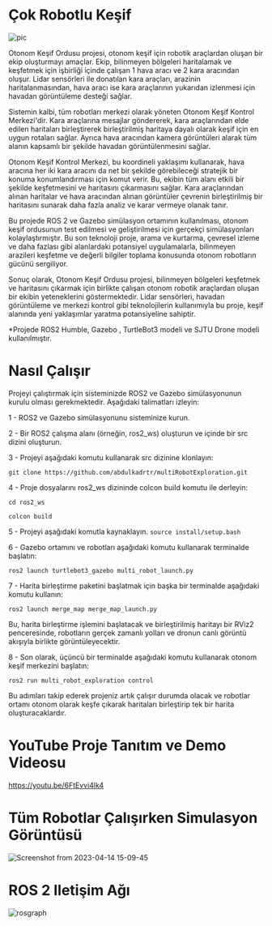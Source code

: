 # Çok Robotlu Keşif
![pic](https://user-images.githubusercontent.com/87595266/232087653-15e75801-908e-4017-930c-543008c47192.png)

Otonom Keşif Ordusu projesi, otonom keşif için robotik araçlardan oluşan bir ekip oluşturmayı amaçlar. Ekip, bilinmeyen bölgeleri haritalamak ve keşfetmek için işbirliği içinde çalışan 1 hava aracı ve 2 kara aracından oluşur. Lidar sensörleri ile donatılan kara araçları, arazinin haritalanmasından, hava aracı ise kara araçlarının yukarıdan izlenmesi için havadan görüntüleme desteği sağlar.

Sistemin kalbi, tüm robotları merkezi olarak yöneten Otonom Keşif Kontrol Merkezi'dir. Kara araçlarına mesajlar göndererek, kara araçlarından elde edilen haritaları birleştirerek birleştirilmiş haritaya dayalı olarak keşif için en uygun rotaları sağlar. Ayrıca hava aracından kamera görüntüleri alarak tüm alanın kapsamlı bir şekilde havadan görüntülenmesini sağlar.

Otonom Keşif Kontrol Merkezi, bu koordineli yaklaşımı kullanarak, hava aracına her iki kara aracını da net bir şekilde görebileceği stratejik bir konuma konumlandırması için komut verir. Bu, ekibin tüm alanı etkili bir şekilde keşfetmesini ve haritasını çıkarmasını sağlar. Kara araçlarından alınan haritalar ve hava aracından alınan görüntüler çevrenin birleştirilmiş bir haritasını sunarak daha fazla analiz ve karar vermeye olanak tanır.

Bu projede ROS 2 ve Gazebo simülasyon ortamının kullanılması, otonom keşif ordusunun test edilmesi ve geliştirilmesi için gerçekçi simülasyonları kolaylaştırmıştır. Bu son teknoloji proje, arama ve kurtarma, çevresel izleme ve daha fazlası gibi alanlardaki potansiyel uygulamalarla, bilinmeyen arazileri keşfetme ve değerli bilgiler toplama konusunda otonom robotların gücünü sergiliyor.

Sonuç olarak, Otonom Keşif Ordusu projesi, bilinmeyen bölgeleri keşfetmek ve haritasını çıkarmak için birlikte çalışan otonom robotik araçlardan oluşan bir ekibin yeteneklerini göstermektedir. Lidar sensörleri, havadan görüntüleme ve merkezi kontrol gibi teknolojilerin kullanımıyla bu proje, keşif alanında yeni yaklaşımlar  yaratma potansiyeline sahiptir.

*Projede ROS2 Humble, Gazebo , TurtleBot3 modeli ve SJTU Drone modeli kullanılmıştır.

# Nasıl Çalışır


Projeyi çalıştırmak için sisteminizde ROS2 ve Gazebo simülasyonunun kurulu olması gerekmektedir. Aşağıdaki talimatları izleyin:

1 - ROS2 ve Gazebo simülasyonunu sisteminize kurun.

2 - Bir ROS2 çalışma alanı (örneğin, ros2_ws) oluşturun ve içinde bir src dizini oluşturun.

3 - Projeyi aşağıdaki komutu kullanarak src dizinine klonlayın:

`git clone https://github.com/abdulkadrtr/multiRobotExploration.git`

4 - Proje dosyalarını ros2_ws dizininde colcon build komutu ile derleyin:

`cd ros2_ws`

`colcon build`

5 - Projeyi aşağıdaki komutla kaynaklayın. `source install/setup.bash`

6 - Gazebo ortamını ve robotları aşağıdaki komutu kullanarak terminalde başlatın:

`ros2 launch turtlebot3_gazebo multi_robot_launch.py`

7 - Harita birleştirme paketini başlatmak için başka bir terminalde aşağıdaki komutu kullanın:

`ros2 launch merge_map merge_map_launch.py`

Bu, harita birleştirme işlemini başlatacak ve birleştirilmiş haritayı bir RViz2 penceresinde, robotların gerçek 
zamanlı yolları ve dronun canlı görüntü akışıyla birlikte görüntüleyecektir.

8 - Son olarak, üçüncü bir terminalde aşağıdaki komutu kullanarak otonom keşif merkezini başlatın:

`ros2 run multi_robot_exploration control`

Bu adımları takip ederek projeniz artık çalışır durumda olacak ve robotlar ortamı otonom olarak keşfe çıkarak haritaları birleştirip tek bir harita oluşturacaklardır.

# YouTube Proje Tanıtım ve Demo Videosu

https://youtu.be/6FtEvvi4lk4

# Tüm Robotlar Çalışırken Simulasyon Görüntüsü

![Screenshot from 2023-04-14 15-09-45](https://user-images.githubusercontent.com/87595266/232044431-143e2592-d4f9-404b-89fd-243b9af53d68.png)

# ROS 2 Iletişim Ağı

![rosgraph](https://user-images.githubusercontent.com/87595266/232061251-64c3ed55-8297-4057-86f8-11599ae4cfa8.svg)
